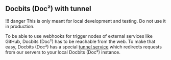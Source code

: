 ## Docbits (Doc²) with tunnel

!!! danger
    This is only meant for local development and testing. Do not use it in production.

To be able to use webhooks for trigger nodes of external services like GitHub, Docbits (Doc²) has to be reachable from the web. To make that easy, Docbits (Doc²) has a special [tunnel service](https://github.com/localtunnel/localtunnel) which redirects requests from our servers to your local Docbits (Doc²) instance.

